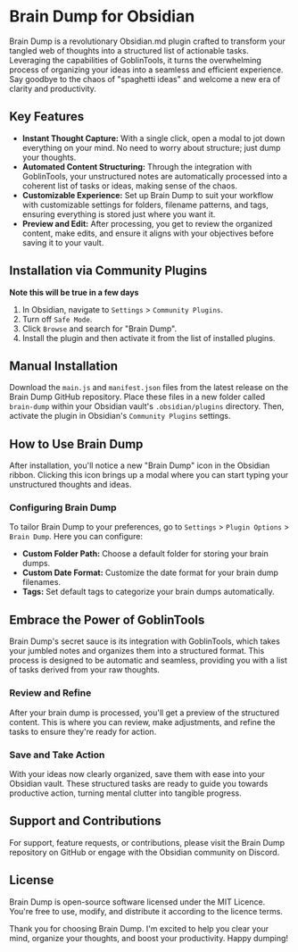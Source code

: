 # Brain Dump for Obsidian

Brain Dump is a revolutionary Obsidian.md plugin crafted to transform your tangled web of thoughts into a structured list of actionable tasks. Leveraging the capabilities of GoblinTools, it turns the overwhelming process of organizing your ideas into a seamless and efficient experience. Say goodbye to the chaos of "spaghetti ideas" and welcome a new era of clarity and productivity.

## Key Features

- **Instant Thought Capture:** With a single click, open a modal to jot down everything on your mind. No need to worry about structure; just dump your thoughts.
- **Automated Content Structuring:** Through the integration with GoblinTools, your unstructured notes are automatically processed into a coherent list of tasks or ideas, making sense of the chaos.
- **Customizable Experience:** Set up Brain Dump to suit your workflow with customizable settings for folders, filename patterns, and tags, ensuring everything is stored just where you want it.
- **Preview and Edit:** After processing, you get to review the organized content, make edits, and ensure it aligns with your objectives before saving it to your vault.

## Installation via Community Plugins
**Note this will be true in a few days**

1. In Obsidian, navigate to `Settings` > `Community Plugins`.
2. Turn off `Safe Mode`.
3. Click `Browse` and search for "Brain Dump".
4. Install the plugin and then activate it from the list of installed plugins.

## Manual Installation
Download the `main.js` and `manifest.json` files from the latest release on the Brain Dump GitHub repository. Place these files in a new folder called `brain-dump` within your Obsidian vault's `.obsidian/plugins` directory. Then, activate the plugin in Obsidian's `Community Plugins` settings.

## How to Use Brain Dump

After installation, you'll notice a new "Brain Dump" icon in the Obsidian ribbon. Clicking this icon brings up a modal where you can start typing your unstructured thoughts and ideas.

### Configuring Brain Dump

To tailor Brain Dump to your preferences, go to `Settings` > `Plugin Options` > `Brain Dump`. Here you can configure:

- **Custom Folder Path:** Choose a default folder for storing your brain dumps.
- **Custom Date Format:** Customize the date format for your brain dump filenames.
- **Tags:** Set default tags to categorize your brain dumps automatically.

## Embrace the Power of GoblinTools

Brain Dump's secret sauce is its integration with GoblinTools, which takes your jumbled notes and organizes them into a structured format. This process is designed to be automatic and seamless, providing you with a list of tasks derived from your raw thoughts.

### Review and Refine

After your brain dump is processed, you'll get a preview of the structured content. This is where you can review, make adjustments, and refine the tasks to ensure they're ready for action.

### Save and Take Action

With your ideas now clearly organized, save them with ease into your Obsidian vault. These structured tasks are ready to guide you towards productive action, turning mental clutter into tangible progress.

## Support and Contributions

For support, feature requests, or contributions, please visit the Brain Dump repository on GitHub or engage with the Obsidian community on Discord.

## License

Brain Dump is open-source software licensed under the MIT Licence. You're free to use, modify, and distribute it according to the licence terms.

Thank you for choosing Brain Dump. I'm excited to help you clear your mind, organize your thoughts, and boost your productivity. Happy dumping!
